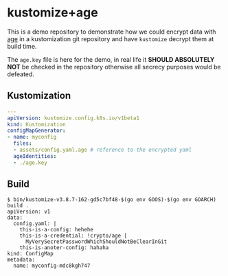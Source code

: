 # kustomize+age

This is a demo repository to demonstrate how we could encrypt data with [age](https://github.com/FiloSottile/age)
in a kustomization git repository and have `kustomize` decrypt them at build time.

The `age.key` file is here for the demo, in real life it __SHOULD ABSOLUTELY NOT__ be
checked in the repository otherwise all secrecy purposes would be defeated.

## Kustomization

```yaml
---
apiVersion: kustomize.config.k8s.io/v1beta1
kind: Kustomization
configMapGenerator:
- name: myconfig
  files:
  - assets/config.yaml.age # reference to the encrypted yaml
  ageIdentities:
  - ./age.key
```

## Build
```shell
$ bin/kustomize-v3.8.7-162-gd5c7bf48-$(go env GOOS)-$(go env GOARCH) build .
apiVersion: v1
data:
  config.yaml: |
    this-is-a-config: hehehe
    this-is-a-credential: !crypto/age |
      MyVerySecretPasswordWhichShouldNotBeClearInGit
    this-is-anoter-config: hahaha
kind: ConfigMap
metadata:
  name: myconfig-mdc8kgh747
```
